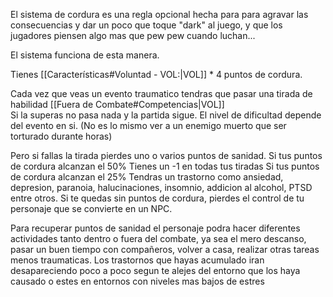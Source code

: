 El sistema de cordura es una regla opcional hecha para para agravar las consecuencias y dar un poco que toque "dark" al juego, y que los jugadores piensen algo mas que pew pew cuando luchan...

El sistema funciona de esta manera. 

Tienes [[Características#Voluntad - VOL:|VOL]] * 4 puntos de cordura.

Cada vez que veas un evento traumatico tendras que pasar una tirada de habilidad [[Fuera de Combate#Competencias|VOL]]  
Si la superas no pasa nada y la partida sigue.
El nivel de dificultad depende del evento en si. (No es lo mismo ver a un enemigo muerto que ser torturado durante horas)


Pero si fallas la tirada pierdes uno o varios puntos de sanidad.
Si tus puntos de cordura alcanzan el 50% Tienes un -1 en todas tus tiradas
Si tus puntos de cordura alcanzan el 25% Tendras un trastorno como ansiedad, depresion, paranoia, halucinaciones, insomnio, addicion al alcohol, PTSD entre otros.
Si te quedas sin puntos de cordura, pierdes el control de tu personaje que se convierte en un NPC.

Para recuperar puntos de sanidad el personaje podra hacer diferentes actividades tanto dentro o fuera del combate, ya sea el mero descanso, pasar un buen tiempo con compañeros, volver a casa, realizar otras tareas menos traumaticas.
Los trastornos que hayas acumulado iran desapareciendo poco a poco segun te alejes del entorno que los haya causado o estes en entornos con niveles mas bajos de estres






